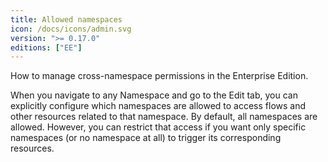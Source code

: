 ```yaml
---
title: Allowed namespaces
icon: /docs/icons/admin.svg
version: ">= 0.17.0"
editions: ["EE"]
---
```


How to manage cross-namespace permissions in the Enterprise Edition.

When you navigate to any Namespace and go to the Edit tab, you can explicitly configure which namespaces are allowed to access flows and other resources related to that namespace. By default, all namespaces are allowed. However, you can restrict that access if you want only specific namespaces (or no namespace at all) to trigger its corresponding resources.  